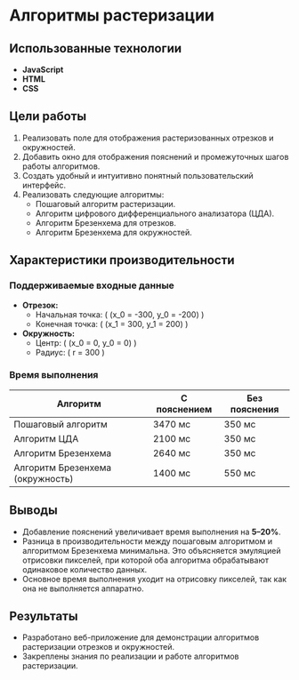 # Алгоритмы растеризации  

## Использованные технологии  
- **JavaScript**  
- **HTML**  
- **CSS**  

## Цели работы  
1. Реализовать поле для отображения растеризованных отрезков и окружностей.  
2. Добавить окно для отображения пояснений и промежуточных шагов работы алгоритмов.  
3. Создать удобный и интуитивно понятный пользовательский интерфейс.  
4. Реализовать следующие алгоритмы:  
   - Пошаговый алгоритм растеризации.  
   - Алгоритм цифрового дифференциального анализатора (ЦДА).  
   - Алгоритм Брезенхема для отрезков.  
   - Алгоритм Брезенхема для окружностей.  

## Характеристики производительности  

### Поддерживаемые входные данные  
- **Отрезок:**  
  - Начальная точка: \( (x_0 = -300, y_0 = -200) \)  
  - Конечная точка: \( (x_1 = 300, y_1 = 200) \)  
- **Окружность:**  
  - Центр: \( (x_0 = 0, y_0 = 0) \)  
  - Радиус: \( r = 300 \)  

### Время выполнения  

| Алгоритм                   | С пояснением | Без пояснения |
|----------------------------|--------------|---------------|
| Пошаговый алгоритм         | 3470 мс      | 350 мс        |
| Алгоритм ЦДА               | 2100 мс      | 350 мс        |
| Алгоритм Брезенхема        | 2640 мс      | 350 мс        |
| Алгоритм Брезенхема (окружность) | 1400 мс  | 550 мс        |

## Выводы  
- Добавление пояснений увеличивает время выполнения на **5–20%**.  
- Разница в производительности между пошаговым алгоритмом и алгоритмом Брезенхема минимальна. Это объясняется эмуляцией отрисовки пикселей, при которой оба алгоритма обрабатывают одинаковое количество данных.  
- Основное время выполнения уходит на отрисовку пикселей, так как она не выполняется аппаратно.  

## Результаты  
- Разработано веб-приложение для демонстрации алгоритмов растеризации отрезков и окружностей.  
- Закреплены знания по реализации и работе алгоритмов растеризации.  


